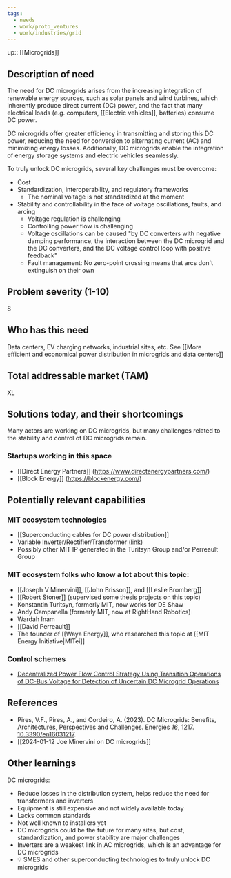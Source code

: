 ```yaml
---
tags:
  - needs
  - work/proto_ventures
  - work/industries/grid
---
```

up:: [[Microgrids]]
## Description of need
The need for DC microgrids arises from the increasing integration of renewable energy sources, such as solar panels and wind turbines, which inherently produce direct current (DC) power, and the fact that many electrical loads (e.g. computers, [[Electric vehicles]], batteries) consume DC power.

DC microgrids offer greater efficiency in transmitting and storing this DC power, reducing the need for conversion to alternating current (AC) and minimizing energy losses. Additionally, DC microgrids enable the integration of energy storage systems and electric vehicles seamlessly.

To truly unlock DC microgrids, several key challenges must be overcome:
- Cost
- Standardization, interoperability, and regulatory frameworks
	- The nominal voltage is not standardized at the moment
- Stability and controllability in the face of voltage oscillations, faults, and arcing
	- Voltage regulation is challenging
	- Controlling power flow is challenging
	- Voltage oscillations can be caused "by DC converters with negative damping performance, the interaction between the DC microgrid and the DC converters, and the DC voltage control loop with positive feedback"
	- Fault management: No zero-point crossing means that arcs don't extinguish on their own

## Problem severity (1-10)
8

## Who has this need
Data centers, EV charging networks, industrial sites, etc. See [[More efficient and economical power distribution in microgrids and data centers]]

## Total addressable market (TAM)
XL

## Solutions today, and their shortcomings
Many actors are working on DC microgrids, but many challenges related to the stability and control of DC microgrids remain.
### Startups working in this space
- [[Direct Energy Partners]] (https://www.directenergypartners.com/)
- [[Block Energy]] (https://blockenergy.com/)

## Potentially relevant capabilities
### MIT ecosystem technologies
- [[Superconducting cables for DC power distribution]]
- Variable Inverter/Rectifier/Transformer ([link]( https://tlo.mit.edu/industry-entrepreneurs/available-technologies/variable-inverterrectifiertransformer))
- Possibly other MIT IP generated in the Turitsyn Group and/or Perreault Group

### MIT ecosystem folks who know a lot about this topic:
- [[Joseph V Minervini]], [[John Brisson]], and [[Leslie Bromberg]]
- [[Robert Stoner]] (supervised some thesis projects on this topic)
- Konstantin Turitsyn, formerly MIT, now works for DE Shaw
- Andy Campanella (formerly MIT, now at RightHand Robotics)
- Wardah Inam
- [[David Perreault]]
- The founder of [[Waya Energy]], who researched this topic at [[MIT Energy Initiative|MITei]]

### Control schemes
- [Decentralized Power Flow Control Strategy Using Transition Operations of DC-Bus Voltage for Detection of Uncertain DC Microgrid Operations](https://www.mdpi.com/2071-1050/15/15/11635)

## References
- Pires, V.F., Pires, A., and Cordeiro, A. (2023). DC Microgrids: Benefits, Architectures, Perspectives and Challenges. Energies _16_, 1217. [10.3390/en16031217](https://doi.org/10.3390/en16031217).
- [[2024-01-12 Joe Minervini on DC microgrids]]

## Other learnings
DC microgrids:
- Reduce losses in the distribution system, helps reduce the need for transformers and inverters
- Equipment is still expensive and not widely available today
- Lacks common standards
- Not well known to installers yet
- DC microgrids could be the future for many sites, but cost, standardization, and power stability are major challenges
- Inverters are a weakest link in AC microgrids, which is an advantage for DC microgrids
- 💡 SMES and other superconducting technologies to truly unlock DC microgrids